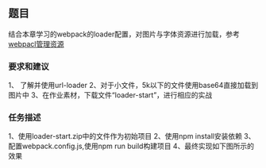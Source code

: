 ## 题目
结合本章学习的webpack的loader配置，对图片与字体资源进行加载，参考[webpacl管理资源](https://www.webpackjs.com/guides/asset-management/)

### 要求和建议
1、 了解并使用url-loader
2、对于小文件，5k以下的文件使用base64直接加载到图片中
3、在作业素材，下载文件“loader-start”，进行相应的实战

### 任务描述
1、使用loader-start.zip中的文件作为初始项目
2、使用npm install安装依赖
3、配置webpack.config.js,使用npm run build构建项目
4、最终实现如下图所示的效果



